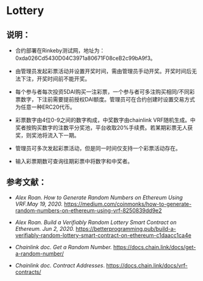 # Lottery
## 说明：
- 合约部署在Rinkeby测试网，地址为：0xda026Cd5430D04C3971a80671F08ceB2c99bA9f3。

- 由管理员发起彩票活动并设置开奖时间，需由管理员手动开奖。开奖时间后无法下注，开奖时间前不能开奖。

- 每个参与者每次投资5DAI购买一注彩票，一个参与者可多注购买相同/不同彩票数字，下注前需要提前授权DAI额度。管理员可在合约创建时设置交易方式为任意一种ERC20代币。

- 彩票数字由4位0-9之间的数字构成，中奖数字由chainlink VRF随机生成。中奖者按购买数字的注数平分奖池，平台收取20%手续费。若某期彩票无人获奖，则奖池将流入下一期。

- 管理员可多次发起彩票活动，但是同一时间仅支持一个彩票活动存在。

- 输入彩票期数可查询往期彩票中将数字和中奖者。



## 参考文献：
- *Alex Roan. How to Generate Random Numbers on Ethereum Using VRF.May 19, 2020.* https://medium.com/coinmonks/how-to-generate-random-numbers-on-ethereum-using-vrf-8250839dd9e2

- *Alex Roan. Build a Verifiably Random Lottery Smart Contract on Ethereum. Jun 2, 2020.* https://betterprogramming.pub/build-a-verifiably-random-lottery-smart-contract-on-ethereum-c1daacc1ca4e

- *Chainlink doc. Get a Random Number.* https://docs.chain.link/docs/get-a-random-number/

- *Chainlink doc. Contract Addresses*. https://docs.chain.link/docs/vrf-contracts/

